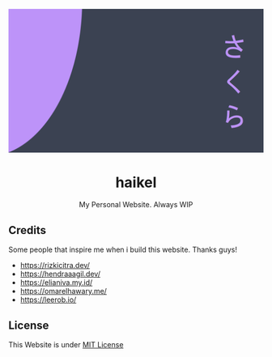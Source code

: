 ![thumbnail](public/img/haikelz.png)

<div align="center">
  <h1>haikel</h1>
  <p>My Personal Website. Always WIP</p>
</div>

## Credits

Some people that inspire me when i build this website. Thanks guys!

- https://rizkicitra.dev/
- https://hendraaagil.dev/
- https://elianiva.my.id/
- https://omarelhawary.me/
- https://leerob.io/

## License

This Website is under [MIT License](https://github.com/haikelz/haikel/blob/master/LICENSE)
